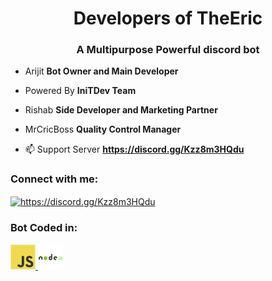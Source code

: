 <h1 align="center">Developers of TheEric</h1>
<h3 align="center">A Multipurpose Powerful discord bot</h3>

- Arijit **Bot Owner and Main Developer**

- Powered By **IniTDev Team**

- Rishab **Side Developer and Marketing Partner**

- MrCricBoss **Quality Control Manager**

- 📫 Support Server **https://discord.gg/Kzz8m3HQdu**

<h3 align="left">Connect with me:</h3>
<p align="left">
<a href="https://discord.gg/https://discord.gg/Kzz8m3HQdu" target="blank"><img align="center" src="https://raw.githubusercontent.com/rahuldkjain/github-profile-readme-generator/master/src/images/icons/Social/discord.svg" alt="https://discord.gg/Kzz8m3HQdu" height="30" width="40" /></a>
</p>

<h3 align="left">Bot Coded in:</h3>
<p align="left"> <a href="https://developer.mozilla.org/en-US/docs/Web/JavaScript" target="_blank" rel="noreferrer"> <img src="https://raw.githubusercontent.com/devicons/devicon/master/icons/javascript/javascript-original.svg" alt="javascript" width="40" height="40"/> </a> <a href="https://nodejs.org" target="_blank" rel="noreferrer"> <img src="https://raw.githubusercontent.com/devicons/devicon/master/icons/nodejs/nodejs-original-wordmark.svg" alt="nodejs" width="40" height="40"/> </a> </p>
